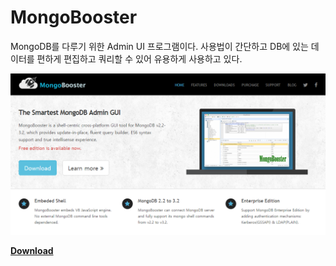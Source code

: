 # MongoBooster

MongoDB를 다루기 위한 Admin UI 프로그램이다. 사용법이 간단하고 DB에 있는 데이터를 편하게 편집하고 쿼리할 수 있어 유용하게 사용하고 있다.

![main](main.png)

**[Download](http://mongobooster.com/downloads)**
